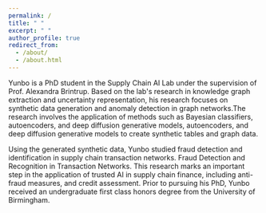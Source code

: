 ```yaml
---
permalink: /
title: " "
excerpt: " "
author_profile: true
redirect_from: 
  - /about/
  - /about.html
---
```


Yunbo is a PhD student in the Supply Chain AI Lab under the supervision of Prof. Alexandra Brintrup. Based on the lab's research in knowledge graph extraction and uncertainty representation, his research focuses on synthetic data generation and anomaly detection in graph networks.The research involves the application of methods such as Bayesian classifiers, autoencoders, and deep diffusion generative models, autoencoders, and deep diffusion generative models to create synthetic tables and graph data.

Using the generated synthetic data, Yunbo studied fraud detection and identification in supply chain transaction networks.
Fraud Detection and Recognition in Transaction Networks. This research marks an important step in the application of trusted AI in supply chain finance, including anti-fraud measures, and credit assessment. Prior to pursuing his PhD, Yunbo received an undergraduate first class honors degree from the University of Birmingham.
